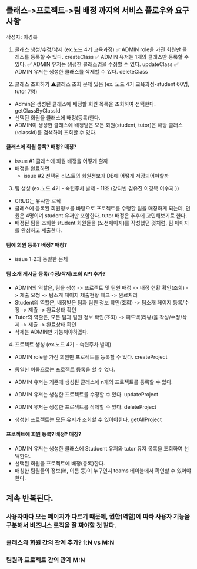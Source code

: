 ## 클래스->프로젝트->팀 배정 까지의 서비스 플로우와 요구사항

작성자: 이경복

1. 클래스 생성/수정/삭제 (ex.노드 4기 교육과정)
   ✅ ADMIN role을 가진 회원만 클래스를 등록할 수 있다. createClass
   ✅ ADMIN 유저는 1개의 클래스만 등록할 수 있다.
   ✅ ADMIN 유저는 생성한 클래스명을 수정할 수 있다. updateClass
   ✅ ADMIN 유저는 생성한 클래스를 삭제할 수 있다. deleteClass

2. 클래스 조회하기
   ⚠️클래스 조회 문제 있음 (ex. 노드 4기 교육과정-student 60명, tutor 7명)

- Admin은 생성된 클래스에 배정할 회원 목록을 조회하여 선택한다. getClassByClassId
- 선택된 회원을 클래스에 배정(등록)한다.
- ADMIN이 생성한 클래스에 배정받은 모든 회원(student, tutor)은 해당 클래스(:classId)를 검색하여 조회할 수 있다.

#### 클래스에 회원 등록? 배정? 매칭?

- issue #1 클래스에 회원 배정을 어떻게 할까
- 배정을 완료하면
  - issue #2 선택된 리스트의 회원정보가 DB에 어떻게 저장되어야할까

3. 팀 생성 (ex.노드 4기 - 숙련주차 발제 - 11조 (강다빈 김유진 이경복 이수지 ))

- CRUD는 유사한 로직
- 클레스에 등록된 회원정보를 바탕으로 프로젝트를 수행할 팀을 매칭하게 되는데, 인원은 4명이며 student 유저만 포함한다. tutor 배정은 추후에 고민해보기로 한다.
- 배정된 팀을 조회한 student 회원들을 (노션페이지)를 작성했던 것처럼, 팀 페이지를 완성하고 제출한다.

#### 팀에 회원 등록? 배정? 매칭?

- issue 1-2과 동일한 문제

#### 팀 소개 게시글 등록/수정/삭제/조회 API 추가?

- ADMIN의 역할은, 팀을 생성 -> 프로젝트 및 팀원 배정 -> 배정 현황 확인(조회) -> 제출 요청 -> 팀소개 페이지 제출현황 체크 -> 완료처리
- Student의 역할은, 배정받은 팀과 팀원 정보 확인(조회) -> 팀소개 페이지 등록/수정 -> 제출 -> 완료상태 확인
- Tutor의 역할은, 모든 팀과 팀원 정보 확인(조회) -> 피드백(리뷰)을 작성/수정/삭제 -> 제출 -> 완료상태 확인
- 삭제는 ADMIN만 가능해야하겠다.

4. 프로젝트 생성 (ex.노드 4기 - 숙련주차 발제)

- ADMIN role을 가진 회원만 프로젝트를 등록할 수 있다. createProject
- 동일한 이름으로는 프로젝트 등록을 할 수 없다.
- ADMIN 유저는 기존에 생성된 클래스에 n개의 프로젝트를 등록할 수 있다.
- ADMIN 유저는 생성한 프로젝트를 수정할 수 있다. updateProject
- ADMIN 유저는 생성한 프로젝트를 삭제할 수 있다. deleteProject

- 생성한 프로젝트는 모든 유저가 조회할 수 있어야한다. getAllProject

#### 프로젝트에 회원 등록? 배정? 매칭?

- ADMIN 유저는 생성한 클래스에 Studuent 유저와 tutor 유저 목록을 조회하여 선택한다.
- 선택된 회원을 프로젝트에 배정(등록)한다.
- 매칭한 팀원들의 정보(id, 이름 등)이 누구인지 teams 테이블에서 확인할 수 있어야한다.

## 계속 반복된다.

### 사용자마다 보는 페이지가 다르기 때문에, 권한(역할)에 따라 사용자 기능을 구분해서 비즈니스 로직을 잘 짜야할 것 같다.

### 클래스와 회원 간의 관계 추가? 1:N vs M:N

### 팀원과 프로젝트 간의 관계 M:N
